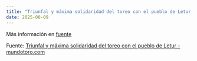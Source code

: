 ```yaml
---
title: "Triunfal y máxima solidaridad del toreo con el pueblo de Letur - mundotoro.com"
date: 2025-08-09
---
```


Más información en [fuente](https://news.google.com/rss/articles/CBMipgFBVV95cUxOSG1GNHR2SE9QcWlKZ21lY1d1RHkwQjlDNzhuSG9TTk4wRVRYQ3N1NjJTLUxEMkl3YlRHQXR3UDlMUTQ4ZDdjMmpwdkxnQmtTMGVyY1BJN3otZVctczI4VzNTNjhDVlJWQTBMZHBzZU83RlhCSDZMVEpkSVM4ajBRbDVJaExfNERHT04tcHdINWlxV0FSSF9VRzBvMTBJYm10cmhOX0dB?oc=5)

Fuente: [Triunfal y máxima solidaridad del toreo con el pueblo de Letur - mundotoro.com](https://news.google.com/rss/articles/CBMipgFBVV95cUxOSG1GNHR2SE9QcWlKZ21lY1d1RHkwQjlDNzhuSG9TTk4wRVRYQ3N1NjJTLUxEMkl3YlRHQXR3UDlMUTQ4ZDdjMmpwdkxnQmtTMGVyY1BJN3otZVctczI4VzNTNjhDVlJWQTBMZHBzZU83RlhCSDZMVEpkSVM4ajBRbDVJaExfNERHT04tcHdINWlxV0FSSF9VRzBvMTBJYm10cmhOX0dB?oc=5)
